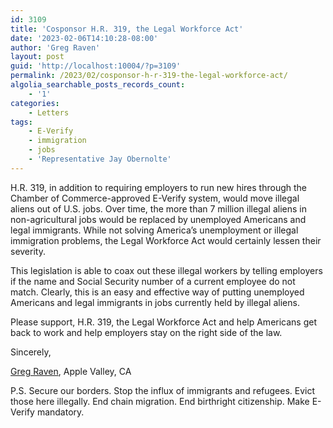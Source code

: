 ```yaml
---
id: 3109
title: 'Cosponsor H.R. 319, the Legal Workforce Act'
date: '2023-02-06T14:10:28-08:00'
author: 'Greg Raven'
layout: post
guid: 'http://localhost:10004/?p=3109'
permalink: /2023/02/cosponsor-h-r-319-the-legal-workforce-act/
algolia_searchable_posts_records_count:
    - '1'
categories:
    - Letters
tags:
    - E-Verify
    - immigration
    - jobs
    - 'Representative Jay Obernolte'
---
```


H.R. 319, in addition to requiring employers to run new hires through the Chamber of Commerce-approved E-Verify system, would move illegal aliens out of U.S. jobs. Over time, the more than 7 million illegal aliens in non-agricultural jobs would be replaced by unemployed Americans and legal immigrants. While not solving America’s unemployment or illegal immigration problems, the Legal Workforce Act would certainly lessen their severity.

This legislation is able to coax out these illegal workers by telling employers if the name and Social Security number of a current employee do not match. Clearly, this is an easy and effective way of putting unemployed Americans and legal immigrants in jobs currently held by illegal aliens.

Please support, H.R. 319, the Legal Workforce Act and help Americans get back to work and help employers stay on the right side of the law.

Sincerely,

[Greg Raven](https://www.gregraven.org/), Apple Valley, CA

P.S. Secure our borders. Stop the influx of immigrants and refugees. Evict those here illegally. End chain migration. End birthright citizenship. Make E-Verify mandatory.